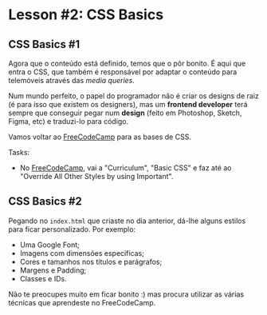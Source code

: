 # Lesson #2: CSS Basics

## CSS Basics #1

Agora que o conteúdo está definido, temos que o pôr bonito. É aqui que entra o CSS, que também é responsável por adaptar o conteúdo para telemóveis através das *media queries*.

Num mundo perfeito, o papel do programador não é criar os designs de raiz (é para isso que existem os designers), mas um **frontend developer** terá sempre que conseguir pegar num **design** (feito em Photoshop, Sketch, Figma, etc) e traduzi-lo para código.

Vamos voltar ao [FreeCodeCamp](https://learn.freecodecamp.org) para as bases de CSS.

Tasks:

- No [FreeCodeCamp](https://learn.freecodecamp.org), vai a "Curriculum", "Basic CSS" e faz até ao "Override All Other Styles by using Important".

## CSS Basics #2

Pegando no `index.html` que criaste no dia anterior, dá-lhe alguns estilos para ficar personalizado. Por exemplo:

- Uma Google Font;
- Imagens com dimensões específicas;
- Cores e tamanhos nos títulos e parágrafos;
- Margens e Padding;
- Classes e IDs.

Não te preocupes muito em ficar bonito :) mas procura utilizar as várias técnicas que aprendeste no FreeCodeCamp.